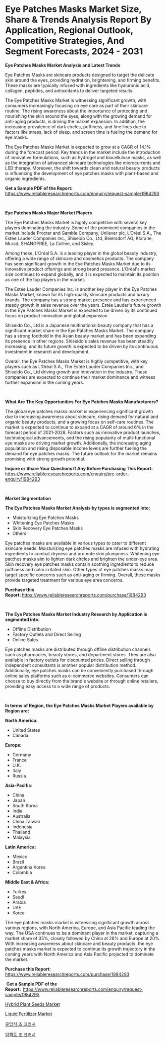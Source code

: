 <p><h1>Eye Patches Masks Market Size, Share & Trends Analysis Report By Application, Regional Outlook, Competitive Strategies, And Segment Forecasts, 2024 - 2031</h1></p><p><strong>Eye Patches Masks Market Analysis and Latest Trends</strong></p>
<p><p>Eye Patches Masks are skincare products designed to target the delicate skin around the eyes, providing hydration, brightening, and firming benefits. These masks are typically infused with ingredients like hyaluronic acid, collagen, peptides, and antioxidants to deliver targeted results.</p><p>The Eye Patches Masks Market is witnessing significant growth, with consumers increasingly focusing on eye care as part of their skincare routine. The rising awareness about the importance of protecting and nourishing the skin around the eyes, along with the growing demand for anti-aging products, is driving the market expansion. In addition, the increasing prevalence of dark circles, puffiness, and fine lines due to factors like stress, lack of sleep, and screen time is fueling the demand for eye masks.</p><p>The Eye Patches Masks Market is expected to grow at a CAGR of 14.1% during the forecast period. Key trends in the market include the introduction of innovative formulations, such as hydrogel and biocellulose masks, as well as the integration of advanced skincare technologies like microcurrents and LED therapy. Moreover, the shift towards clean and natural beauty products is influencing the development of eye patches masks with plant-based and organic ingredients.</p></p>
<p><strong>Get a Sample PDF of the Report:&nbsp;</strong> <a href="https://www.reliableresearchreports.com/enquiry/request-sample/1984293">https://www.reliableresearchreports.com/enquiry/request-sample/1984293</a></p>
<p>&nbsp;</p>
<p><strong>Eye Patches Masks Major Market Players</strong></p>
<p><p>The Eye Patches Masks Market is highly competitive with several key players dominating the industry. Some of the prominent companies in the market include Procter and Gamble Company, Unilever plc, L’Oréal S.A., The Estée Lauder Companies Inc., Shiseido Co., Ltd, Beiersdorf AG, Klorane, Murad, SHANGPREE, La Colline, and Sisley.</p><p>Among these, L’Oréal S.A. is a leading player in the global beauty industry, offering a wide range of skincare and cosmetics products. The company has seen significant growth in the Eye Patches Masks Market due to its innovative product offerings and strong brand presence. L’Oréal's market size continues to expand globally, and it is expected to maintain its position as one of the top players in the market.</p><p>The Estée Lauder Companies Inc. is another key player in the Eye Patches Masks Market, known for its high-quality skincare products and luxury brands. The company has a strong market presence and has experienced steady growth in sales revenue over the years. Estée Lauder's future growth in the Eye Patches Masks Market is expected to be driven by its continued focus on product innovation and global expansion.</p><p>Shiseido Co., Ltd is a Japanese multinational beauty company that has a significant market share in the Eye Patches Masks Market. The company has a strong foothold in the Asian beauty market and has been expanding its presence in other regions. Shiseido's sales revenue has been steadily increasing, and its future growth is expected to be driven by its continuous investment in research and development.</p><p>Overall, the Eye Patches Masks Market is highly competitive, with key players such as L’Oréal S.A., The Estée Lauder Companies Inc., and Shiseido Co., Ltd driving growth and innovation in the industry. These companies are expected to continue their market dominance and witness further expansion in the coming years.</p></p>
<p>&nbsp;</p>
<p><strong>What Are The Key Opportunities For Eye Patches Masks Manufacturers?</strong></p>
<p><p>The global eye patches masks market is experiencing significant growth due to increasing awareness about skincare, rising demand for natural and organic beauty products, and a growing focus on self-care routines. The market is expected to continue to expand at a CAGR of around 6% in the forecast period of 2021-2026. Factors such as innovative product launches, technological advancements, and the rising popularity of multi-functional eye masks are driving market growth. Additionally, the increasing aging population and rising disposable income levels are further fueling the demand for eye patches masks. The future outlook for the market remains promising with strong growth potential.</p></p>
<p><strong>Inquire or Share Your Questions If Any Before Purchasing This Report:</strong> <a href="https://www.reliableresearchreports.com/enquiry/pre-order-enquiry/1984293">https://www.reliableresearchreports.com/enquiry/pre-order-enquiry/1984293</a></p>
<p>&nbsp;</p>
<p><strong>Market Segmentation</strong></p>
<p><strong>The Eye Patches Masks Market Analysis by types is segmented into:</strong></p>
<p><ul><li>Moisturizing Eye Patches Masks</li><li>Whitening Eye Patches Masks</li><li>Skin Recovery Eye Patches Masks</li><li>Others</li></ul></p>
<p><p>Eye patches masks are available in various types to cater to different skincare needs. Moisturizing eye patches masks are infused with hydrating ingredients to combat dryness and promote skin plumpness. Whitening eye patches masks aim to lighten dark circles and brighten the under-eye area. Skin recovery eye patches masks contain soothing ingredients to reduce puffiness and calm irritated skin. Other types of eye patches masks may target specific concerns such as anti-aging or firming. Overall, these masks provide targeted treatment for various eye area concerns.</p></p>
<p><strong>Purchase this Report:&nbsp;</strong><a href="https://www.reliableresearchreports.com/purchase/1984293">https://www.reliableresearchreports.com/purchase/1984293</a></p>
<p>&nbsp;</p>
<p><strong>The Eye Patches Masks Market Industry Research by Application is segmented into:</strong></p>
<p><ul><li>Offline Distribution</li><li>Factory Outlets and Direct Selling</li><li>Online Sales</li></ul></p>
<p><p>Eye patches masks are distributed through offline distribution channels such as pharmacies, beauty stores, and department stores. They are also available in factory outlets for discounted prices. Direct selling through independent consultants is another popular distribution method. Additionally, eye patches masks can be conveniently purchased through online sales platforms such as e-commerce websites. Consumers can choose to buy directly from the brand's website or through online retailers, providing easy access to a wide range of products.</p></p>
<p>&nbsp;</p>
<p><strong>In terms of Region, the Eye Patches Masks Market Players available by Region are:</strong></p>
<p>
    <p> <strong> North America: </strong>
        <ul>
            <li>United States</li>
            <li>Canada</li>
        </ul>
        </p> 
    <p> <strong> Europe: </strong>
        <ul>
            <li>Germany</li>
            <li>France</li>
            <li>U.K.</li>
            <li>Italy</li>
            <li>Russia</li>
        </ul>
        </p> 
    <p> <strong> Asia-Pacific: </strong>
        <ul>
            <li>China</li>
            <li>Japan</li>
            <li>South Korea</li>
            <li>India</li>
            <li>Australia</li>
            <li>China Taiwan</li>
            <li>Indonesia</li>
            <li>Thailand</li>
            <li>Malaysia</li>
        </ul>
        </p> 
    <p> <strong> Latin America: </strong>
        <ul>
            <li>Mexico</li>
            <li>Brazil</li>
            <li>Argentina Korea</li>
            <li>Colombia</li>
        </ul>
        </p> 
    <p> <strong> Middle East & Africa: </strong>
        <ul>
            <li>Turkey</li>
            <li>Saudi</li>
            <li>Arabia</li>
            <li>UAE</li>
            <li>Korea</li>
        </ul>
    </p>
    </p>
<p><p>The eye patches masks market is witnessing significant growth across various regions, with North America, Europe, and Asia Pacific leading the way. The USA continues to be a dominant player in the market, capturing a market share of 35%, closely followed by China at 28% and Europe at 20%. With increasing awareness about skincare and beauty products, the eye patches masks market is expected to continue its growth trajectory in the coming years with North America and Asia Pacific projected to dominate the market.</p></p>
<p><strong>Purchase this Report: </strong><a href="https://www.reliableresearchreports.com/purchase/1984293">https://www.reliableresearchreports.com/purchase/1984293</a></p>
<p>&nbsp;<strong>Get a Sample PDF of the Report:&nbsp;&nbsp;</strong><a href="https://www.reliableresearchreports.com/enquiry/request-sample/1984293">https://www.reliableresearchreports.com/enquiry/request-sample/1984293</a></p>
<p><strong></strong></p>
<p><p><a href="https://issuu.com/reportprime-2/docs/hybrid-plant-seeds-market-size-2030.pptx">Hybrid Plant Seeds Market</a></p><p><a href="https://issuu.com/reportprime-2/docs/liquid-fertilizer-market-size-2030.pptx">Liquid Fertilizer Market</a></p><p><a href="https://github.com/nuekbpymrrz5/Market-Research-Report-List-1/blob/main/95205317765.md">유압식 조 크러셔</a></p><p><a href="https://github.com/BrettWeberrt8767765/Market-Research-Report-List-1/blob/main/93677017766.md">임팩트 조 크러셔</a></p></p>